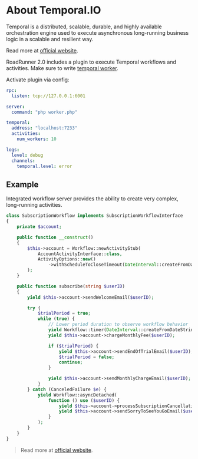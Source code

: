 # About Temporal.IO
Temporal is a distributed, scalable, durable, and highly available orchestration engine used to execute asynchronous 
long-running business logic in a scalable and resilient way.

Read more at [official website](https://docs.temporal.io/).

RoadRunner 2.0 includes a plugin to execute Temporal workflows and activities. Make sure to write [temporal worker](/workflow/worker.md).

Activate plugin via config:

```yaml
rpc:
  listen: tcp://127.0.0.1:6001

server:
  command: "php worker.php"

temporal:
  address: "localhost:7233"
  activities:
    num_workers: 10

logs:
  level: debug
  channels:
    temporal.level: error
```

## Example
Integrated workflow server provides the ability to create very complex, long-running activities.

```php
class SubscriptionWorkflow implements SubscriptionWorkflowInterface
{
    private $account;

    public function __construct()
    {
        $this->account = Workflow::newActivityStub(
            AccountActivityInterface::class,
            ActivityOptions::new()
                ->withScheduleToCloseTimeout(DateInterval::createFromDateString('2 seconds'))
        );
    }

    public function subscribe(string $userID)
    {
        yield $this->account->sendWelcomeEmail($userID);

        try {
            $trialPeriod = true;
            while (true) {
                // Lower period duration to observe workflow behavior
                yield Workflow::timer(DateInterval::createFromDateString('30 days'));
                yield $this->account->chargeMonthlyFee($userID);

                if ($trialPeriod) {
                    yield $this->account->sendEndOfTrialEmail($userID);
                    $trialPeriod = false;
                    continue;
                }

                yield $this->account->sendMonthlyChargeEmail($userID);
            }
        } catch (CanceledFailure $e) {
            yield Workflow::asyncDetached(
                function () use ($userID) {
                    yield $this->account->processSubscriptionCancellation($userID);
                    yield $this->account->sendSorryToSeeYouGoEmail($userID);
                }
            );
        }
    }
}
```

> Read more at [official website](https://docs.temporal.io/application-development?lang=php).
